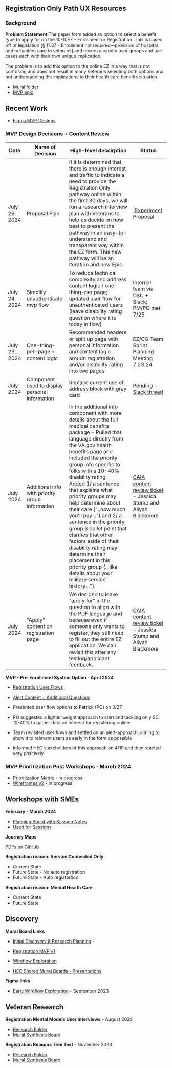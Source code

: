 ## Registration Only Path UX Resources


### Background
**Problem Statement** 
The paper form added an option to select a benefit type to apply for on the 10-10EZ - Enrollment or Registration. This is based off of legislation [§ 17.37 - Enrollment not required—provision of hospital and outpatient care to veterans] and covers a variety user groups and use cases each with their own unique implication. 

The problem is to add this option to the online EZ in a way that is not confusing and does not result in many Veterans selecting both options and not understanding the implications to their health care beneifts situation. 


- [Mural folder](https://app.mural.co/t/departmentofveteransaffairs9999/r/1670613238628?folderUuid=eb1cd9df-3cca-4008-9d32-29c42520a4ba)
- [ MVP epic](https://github.com/department-of-veterans-affairs/va.gov-team/issues/43221)


## Recent Work

- [Figma MVP Designs](https://www.figma.com/design/UljiHam46o5DItC5iDgmPd/10-10EZ?node-id=3025-106249&t=JJdIOxH6I9H8BRka-0)



### MVP Design Decisions + Content Review
| Date | Name of Decision | High-level descirption | Status |
|------|-------------------------|-----------|---|
|  July 26, 2024    |      Proposal Plan                  | If it is determined that there is enough interest and traffic to indicate a need to provide the Registration Only pathway online within the first 30 days, we will run a research interview plan with Veterans to help us decide on how best to present the pathway in an easy-to-understand and transparent way within the EZ form. This new pathway will be an iteration and new Epic. | [[Experiment Proposal](https://github.com/department-of-veterans-affairs/va.gov-team/blob/master/products/health-care/application/va-application/Registration/Reg%20Only%20experiment%20proposal.md) | 
|  July 24, 2024    |      Simplify unauthenticatd mvp flow                   |      To reduce technical complexity and address content logic / one-thing-per page; updated user flow for unauthenticated users (leave disability rating question where it is today in flow)     | Internal team via DSU + Slack; PM/PO met 7/25 | 
|  July 23, 2024    |  One-thing-per-page + content logic                      |     Recommended headers or split up page with personal information and content logic aroudn registration and/or disability rating into two pages      | EZ/CG Team Sprint Planning Meeting 7.23.24 |
|  July 2024    |    Component used to display personal information                     |     Replace current use of address block with gray card      | Pending - [Slack thread](https://dsva.slack.com/archives/C01DBGX4P45/p1721745150002349?thread_ts=1719868094.635789&cid=C01DBGX4P45) |
|   July 2024   |      Additional info with priority group information                   |   In the additional info component with more details about the full medical benefits package -  Pulled that language directly from the VA.gov health benefits page and included the priority group info specific to folks with a 10-40% disability rating. Added 1/ a sentence that explains what priority groups may help determine about their care ("..how much you'll pay...") and 2/ a sentence in the priority group 3 bullet point that clarifies that other factors aside of their disability rating may determine their placement in this priority group (...like details about your military service history...").        | [CAIA content review ticket](https://github.com/department-of-veterans-affairs/va.gov-team/issues/67133#issuecomment-2243814710) - Jessica Stump and Aliyah Blackmore |
| July 2024 |  "Apply" content on registration page | We decided to leave "apply for" in the question to align with the PDF language and because even if someone only wants to register, they still need to fill out the entire EZ application. We can revisit this after any testing/applicant feedback. | [CAIA content review ticket](https://github.com/department-of-veterans-affairs/va.gov-team/issues/67133#issuecomment-2243814710) - Jessica Stump and Aliyah Blackmore |




**MVP - Pre-Enrollment System Option - April 2024**
- [Registration User Flows](https://app.mural.co/t/departmentofveteransaffairs9999/m/departmentofveteransaffairs9999/1711487582087/34c3dab41845b8a2ca33afa97e05671703ca8395?sender=uadf1ed7fe7c76f0914967329)
- [Alert Content + Additional Questions](https://www.figma.com/file/UljiHam46o5DItC5iDgmPd/10-10EZ?type=design&node-id=3025-106249&mode=design&t=L5TgC5z1rWG3Hpqd-0)

- Presented user flow options to Patrick (PO) on 3/27
- PO suggested a lighter weight approach to start and tackling only SC 10-40% to gather data on interest for registering online
- Team revisited user flows and settled on an alert-approach, aiming to show it to relevant users as early in the form as possible
- Informed HEC stakeholders of this approach on 4/10 and they reacted very positively


### MVP Prioritization Post Workshops - March 2024

- [Prioritization Matrix](https://app.mural.co/t/departmentofveteransaffairs9999/m/departmentofveteransaffairs9999/1710355314983/31aebd05b2ad4aef0b3e3abb04e9b1886c1f4cff?sender=uadf1ed7fe7c76f0914967329) - in progress
- [Wireframes v2](https://www.figma.com/file/UljiHam46o5DItC5iDgmPd/10-10EZ?type=design&node-id=86-36817&mode=design&t=iUWqKCLTMPFMYn84-0) -  in progress


## Workshops with SMEs 

**February - March 2024**
- [Planning Board with Session Notes](https://app.mural.co/t/departmentofveteransaffairs9999/m/departmentofveteransaffairs9999/1702079427539/3151e3fa9a7eed55d21d5e39cb981938c5d2484a?sender=uadf1ed7fe7c76f0914967329)
- [Used for Sessions](https://app.mural.co/t/departmentofveteransaffairs9999/m/departmentofveteransaffairs9999/1706634261021/f1e1dafb24abcea144cc5e539f26011254c04d8c?sender=uadf1ed7fe7c76f0914967329)

**Journey Maps**

[PDFs on GitHub](https://github.com/department-of-veterans-affairs/va.gov-team/tree/master/products/health-care/application/va-application/Registration/ux/journey-maps)

**Registration reason: Service Connected Only**
- Current State
- Future State - No auto registration
- Future State - Auto registartion

**Registration reason: Mental Health Care**
- Current State
- Future State

  

## Discovery
**Mural Board Links**
- [Initial Discovery & Research Planning](https://app.mural.co/t/departmentofveteransaffairs9999/m/departmentofveteransaffairs9999/1684348883203/49fc4ff1bf31f3cabe200663708c1002645b447f?sender=uadf1ed7fe7c76f0914967329) - 
- [Registration MVP v1](https://app.mural.co/t/departmentofveteransaffairs9999/m/departmentofveteransaffairs9999/1697236808091/d46ade25165c13764b7f8334ade21f20eed61038?sender=uadf1ed7fe7c76f0914967329)
- [Wireflow Exploration](https://app.mural.co/t/departmentofveteransaffairs9999/m/departmentofveteransaffairs9999/1696891719955/7e17ac86124fb9dcc6322be634ccdc4e8eb00a0a?sender=uadf1ed7fe7c76f0914967329)

  
- [HEC Shared Mural Boards - Presentations](https://app.mural.co/t/departmentofveteransaffairs9999/r/1670613238628?folderUuid=eb1cd9df-3cca-4008-9d32-29c42520a4ba)


**Figma links**
- [Early Wireflow Exploration](https://www.figma.com/file/UljiHam46o5DItC5iDgmPd/10-10EZ?type=design&node-id=0-27736&mode=design&t=QtvOjr8hfc7qYLrl-0) - September 2023 
  

## Veteran Research

**Registration Mental Models User Interviews** - August 2023
- [Research Folder](https://github.com/department-of-veterans-affairs/va.gov-team/tree/master/products/health-care/application/va-application/research/2023-06-Registration%20flow%20exploration)
- [Mural Synthesis Board](https://app.mural.co/t/departmentofveteransaffairs9999/m/departmentofveteransaffairs9999/1694534503317/64631db1993138149052aa6f858d17e1aab57f5a?sender=uadf1ed7fe7c76f0914967329)

**Registration Reasons Tree Test** - November 2023
- [Research Folder](https://github.com/department-of-veterans-affairs/va.gov-team/tree/master/products/health-care/application/va-application/research/2023-11-Registration%20Reasons%20Tree%20Test)
- [Mural Synthesis Board](https://app.mural.co/t/departmentofveteransaffairs9999/m/departmentofveteransaffairs9999/1700003975101/6149b2a464425891624dd5bd0508b70164fa0920?sender=uadf1ed7fe7c76f0914967329)




